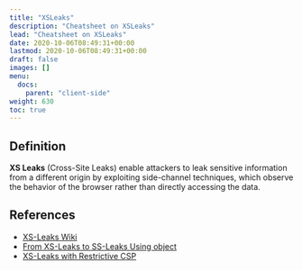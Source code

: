```yaml
---
title: "XSLeaks"
description: "Cheatsheet on XSLeaks"
lead: "Cheatsheet on XSLeaks"
date: 2020-10-06T08:49:31+00:00
lastmod: 2020-10-06T08:49:31+00:00
draft: false
images: []
menu:
  docs:
    parent: "client-side"
weight: 630
toc: true
---
```


## Definition

**XS Leaks** (Cross-Site Leaks) enable attackers to leak sensitive information from a different origin by exploiting side-channel techniques, which observe the behavior of the browser rather than directly accessing the data. 

## References

- [XS-Leaks Wiki](https://xsleaks.dev/)
- [From XS-Leaks to SS-Leaks Using object](https://infosec.zeyu2001.com/2023/from-xs-leaks-to-ss-leaks)
- [XS-Leaks with Restrictive CSP](https://twitter.com/terjanq/status/1686701251080097792)
